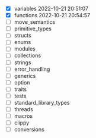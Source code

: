 * [x] variables 2022-10-21 20:51:07
* [x] functions 2022-10-21 20:54:57
* [ ] move_semantics
* [ ] primitive_types
* [ ] structs
* [ ] enums
* [ ] modules
* [ ] collections
* [ ] strings
* [ ] error_handling
* [ ] generics
* [ ] option
* [ ] traits
* [ ] tests
* [ ] standard_library_types
* [ ] threads
* [ ] macros
* [ ] clippy
* [ ] conversions